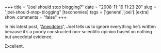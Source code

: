 +++
title = "Joel should stop blogging?"
date = "2008-11-19 11:23:20"
slug = "joel-should-stop-blogging"
[taxonomies]
tags = ['general','joel']
[extra]
show_comments = "false"
+++

In his latest post, “[Anecdotes](http://www.joelonsoftware.com/items/2008/11/18.html)“, Joel tells us to ignore everything he’s written because it’s a poorly constructed non-scientific opinion based on nothing but anecdotal evidence.

Excellent.
